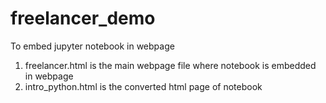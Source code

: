# freelancer_demo
To embed jupyter notebook in webpage

1. freelancer.html is the main webpage file where notebook is embedded in webpage
2. intro_python.html is the converted html page of notebook
